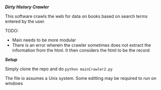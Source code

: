***Dirty History Crawler***

This software crawls the web for data on books based on search terms entered by the user.

TODO:
  + Main needs to be more modular
  + There is an error wherein the crawler sometimes does not extract the information from the html. It then considers the html to be the record

***Setup***

Simply clone the repo and do `python mainCrawler2.py`

The file io assumes a Unix system. Some editting may be required to run on windows

